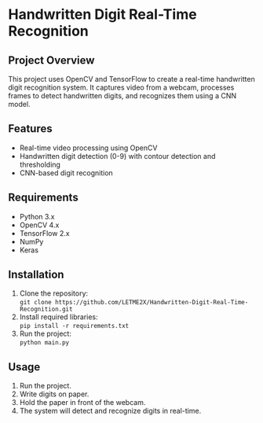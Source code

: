 # Handwritten Digit Real-Time Recognition

## Project Overview
This project uses OpenCV and TensorFlow to create a real-time handwritten digit recognition system. It captures video from a webcam, processes frames to detect handwritten digits, and recognizes them using a CNN model.

## Features
- Real-time video processing using OpenCV
- Handwritten digit detection (0-9) with contour detection and thresholding
- CNN-based digit recognition

## Requirements
- Python 3.x
- OpenCV 4.x
- TensorFlow 2.x
- NumPy
- Keras

## Installation
1. Clone the repository:  
   `git clone https://github.com/LETME2X/Handwritten-Digit-Real-Time-Recognition.git`
2. Install required libraries:  
   `pip install -r requirements.txt`
3. Run the project:  
   `python main.py`

## Usage
1. Run the project.
2. Write digits on paper.
3. Hold the paper in front of the webcam.
4. The system will detect and recognize digits in real-time.

